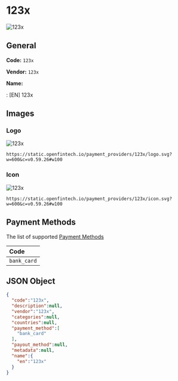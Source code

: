 
# 123x 
![123x](https://static.openfintech.io/payment_providers/123x/logo.svg?w=600&c=v0.59.26#w100)  

## General 
 
**Code:** `123x` 
 
**Vendor:** `123x` 
 
**Name:**  
 
:	[EN] 123x  

## Images 

### Logo 
 
![123x](https://static.openfintech.io/payment_providers/123x/logo.svg?w=600&c=v0.59.26#w100)  

```
https://static.openfintech.io/payment_providers/123x/logo.svg?w=600&c=v0.59.26#w100
```  

### Icon 
 
![123x](https://static.openfintech.io/payment_providers/123x/icon.svg?w=600&c=v0.59.26#w100)  

```
https://static.openfintech.io/payment_providers/123x/icon.svg?w=600&c=v0.59.26#w100
```  

## Payment Methods 
 
The list of supported  [Payment Methods](#) 

|Code| 
|:---| 
|`bank_card`| 
 

## JSON Object 

```json
{
  "code":"123x",
  "description":null,
  "vendor":"123x",
  "categories":null,
  "countries":null,
  "payment_method":[
    "bank_card"
  ],
  "payout_method":null,
  "metadata":null,
  "name":{
    "en":"123x"
  }
}
```  
